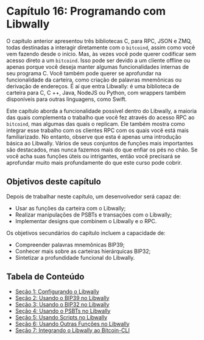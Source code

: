 # Capítulo 16: Programando com Libwally

O capítulo anterior apresentou três bibliotecas C, para RPC, JSON e ZMQ, todas destinadas a interagir diretamente com o `bitcoind`, assim como você vem fazendo desde o início. Mas, às vezes você pode querer codificar sem acesso direto a um `bitcoind`. Isso pode ser devido a um cliente offline ou apenas porque você deseja manter algumas funcionalidades internas de seu programa C. Você também pode querer se aprofundar na funcionalidade da carteira, como criação de palavras mnemônicas ou derivação de endereços. É aí que entra Libwally: é uma biblioteca de carteira para C, C ++, Java, NodeJS ou Python, com wrappers também disponíveis para outras linguagens, como Swift.

Este capítulo aborda a funcionalidade possível dentro do Libwally, a maioria das quais complementa o trabalho que você fez através do acesso RPC ao `bitcoind`, mas algumas das quais o replicam. Ele também mostra como integrar esse trabalho com os clientes RPC com os quais você está mais familiarizado. No entanto, observe que esta é apenas uma introdução básica ao Libwally. Vários de seus conjuntos de funções mais importantes são destacados, mas nunca fazemos mais do que enfiar os pés no chão. Se você acha suas funções úteis ou intrigantes, então você precisará se aprofundar muito mais profundamente do que este curso pode cobrir.

## Objetivos deste capítulo

Depois de trabalhar neste capítulo, um desenvolvedor será capaz de:

   * Usar as funções da carteira com o Libwally;
   * Realizar manipulações de PSBTs e transações com o Libwally;
   * Implementar designs que combinem o Libwally e o RPC.
   
Os objetivos secundários do capítulo incluem a capacidade de:

  * Compreender palavras mnemônicas BIP39;
  * Conhecer mais sobre as carteiras hierárquicas BIP32;
  * Sintetizar a profundidade funcional do Libwally.
   
## Tabela de Conteúdo

  * [Seção 1: Configurando o Libwally](16_1_Setting_Up_Libwally.md)
  * [Seção 2: Usando o BIP39 no Libwally](16_2_Using_BIP39_in_Libwally.md)
  * [Seção 3: Usando o BIP32 no Libwally](16_3_Using_BIP32_in_Libwally.md)
  * [Seção 4: Usando o PSBTs no Libwally](16_4_Using_PSBTs_in_Libwally.md)
  * [Seção 5: Usando Scripts no Libwally](16_5_Using_Scripts_in_Libwally.md)
  * [Seção 6: Usando Outras Funções no Libwally](16_6_Using_Other_Functions_in_Libwally.md)
  * [Seção 7: Integrando o Libwally ao Bitcoin-CLI](16_7_Integrating_Libwally_and_Bitcoin-CLI.md)